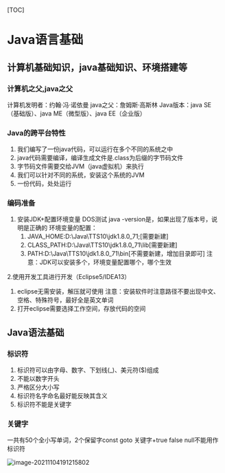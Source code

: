 [TOC]

# Java语言基础

## 计算机基础知识，java基础知识、环境搭建等

### 计算机之父,java之父

计算机发明者：约翰·冯·诺依曼
java之父：詹姆斯·高斯林
Java版本：java SE（基础版）、java ME（微型版）、java EE（企业版）

### Java的跨平台特性

1. 我们编写了一份java代码，可以运行在多个不同的系统之中
2. java代码需要编译，编译生成文件是.class为后缀的字节码文件
3. 字节码文件需要交给JVM（java虚拟机）来执行
4. 我们可以针对不同的系统，安装这个系统的JVM
5. 一份代码，处处运行

### 编码准备

1. 安装JDK+配置环境变量
   DOS测试 java -version是，如果出现了版本号，说明是正确的
   环境变量的配置：
   1. JAVA_HOME:D:\Java\TTS10\jdk1.8.0_71;[需要新建]
   2. CLASS_PATH:D:\Java\TTS10\jdk1.8.0_71\lib[需要新建]
   3. PATH:D:\Java\TTS10\jdk1.8.0_71\bin[不需要新建，增加目录即可]
      注意：JDK可以安装多个，环境变量配置哪个，哪个生效

2.使用开发工具进行开发（Eclipse5/IDEA13）

1. eclipse无需安装，解压就可使用
     注意：安装软件时注意路径不要出现中文、空格、特殊符号，最好全是英文单词
2. 打开eclipse需要选择工作空间，存放代码的空间

## Java语法基础

### 标识符

1. 标识符可以由字母、数字、下划线(_)、美元符($)组成
2. 不能以数字开头
3. 严格区分大小写
4. 标识符名字命名最好能反映其含义
5. 标识符不能是关键字

### 关键字

一共有50个全小写单词，2个保留字const goto
关键字+true false null不能用作标识符

![image-20211104191215802](C:\Users\Administrator\AppData\Roaming\Typora\typora-user-images\image-20211104191215802.png)

